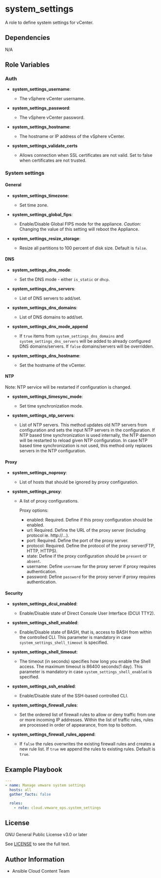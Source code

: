 # system_settings

A role to define system settings for vCenter.

## Dependencies

N/A

## Role Variables
### Auth
- **system_settings_username**:
  - The vSphere vCenter username.

- **system_settings_password**:
  - The vSphere vCenter password.

- **system_settings_hostname**:
  - The hostname or IP address of the vSphere vCenter.

- **system_settings_validate_certs**
  - Allows connection when SSL certificates are not valid. Set to false when certificates are not trusted.

### System settings

#### General

- **system_settings_timezone**:
  - Set time zone.

- **system_settings_global_fips**:
  - Enable/Disable Global FIPS mode for the appliance. *Caution:* Changing the value of this setting will reboot the Appliance.

- **system_settings_resize_storage**:
  - Resize all partitions to 100 percent of disk size. Default is `false`.

#### DNS

- **system_settings_dns_mode**:
  - Set the DNS mode - either `is_static` or `dhcp`.

- **system_settings_dns_servers**:
  - List of DNS servers to add/set.

- **system_settings_dns_domains**:
  - List of DNS domains to add/set.

- **system_settings_dns_mode_append**
  - If `true` items from `system_settings_dns_domains` and `system_settings_dns_servers` will be added to already configured DNS domains/servers. If `false` domains/servers will be overridden.

- **system_settings_dns_hostname**:
  - Set the hostname of the vCenter.

#### NTP
Note: NTP service will be restarted if configuration is changed.

- **system_settings_timesync_mode**:
  - Set time synchronization mode.

- **system_settings_ntp_servers**:
  - List of NTP servers. This method updates old NTP servers from configuration and sets the input NTP servers in the configuration. If NTP based time synchronization is used internally, the NTP daemon will be restarted to reload given NTP configuration. In case NTP based time synchronization is not used, this method only replaces servers in the NTP configuration.

#### Proxy

- **system_settings_noproxy**:
  - List of hosts that should be ignored by proxy configuration.

- **system_settings_proxy**:
  - A list of proxy configurations.

    Proxy options:
    * enabled: Required. Define if this proxy configuration should be enabled.
    * url: Required. Define the URL of the proxy server (including protocol ie. http://...).
    * port: Required. Define the port of the proxy server.
    * protocol: Required. Define the protocol of the proxy server(FTP, HTTP, HTTPS).
    * state: Define if the proxy configuration should be `present` or `absent`.
    * username: Define `username` for the proxy server if proxy requires authentication.
    * password: Define `password` for the proxy server if proxy requires authentication.

#### Security
- **system_settings_dcui_enabled**:
  - Enable/Disable state of Direct Console User Interface (DCUI TTY2).

- **system_settings_shell_enabled**:
  - Enable/Disable state of BASH, that is, access to BASH from within the controlled CLI. This parameter is mandatory in case `system_settings_shell_timeout` is specified.

- **system_settings_shell_timeout**:
  - The timeout (in seconds) specifies how long you enable the Shell access. The maximum timeout is 86400 seconds(1 day). This parameter is mandatory in case `system_settings_shell_enabled` is specified.

- **system_settings_ssh_enabled**:
  - Enable/Disable state of the SSH-based controlled CLI.

- **system_settings_firewall_rules**:
  - Set the ordered list of firewall rules to allow or deny traffic from one or more incoming IP addresses. Within the list of traffic rules, rules are processed in order of appearance, from top to bottom.

- **system_settings_firewall_rules_append**:
  - If `false` the rules overwrites the existing firewall rules and creates a new rule list. If `true` we append the rules to existing rules. Default is `true`.


## Example Playbook
```yaml
---
- name: Manage vmware system settings
  hosts: all
  gather_facts: false

  roles:
    - role: cloud.vmware_ops.system_settings
```
## License

GNU General Public License v3.0 or later

See [LICENSE](https://github.com/ansible-collections/cloud.aws_troubleshooting/blob/main/LICENSE) to see the full text.

## Author Information

- Ansible Cloud Content Team
